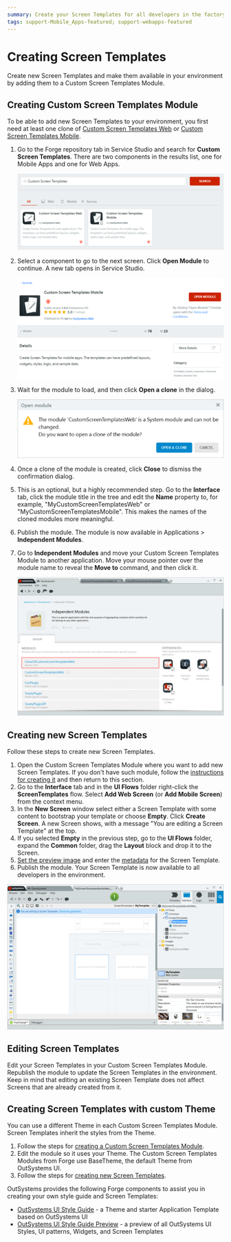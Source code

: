 ```yaml
---
summary: Create your Screen Templates for all developers in the factory.
tags: support-Mobile_Apps-featured; support-webapps-featured
---
```


# Creating Screen Templates

Create new Screen Templates and make them available in your environment by adding them to a Custom Screen Templates Module.

## Creating Custom Screen Templates Module

To be able to add new Screen Templates to your environment, you first need at least one clone of [Custom Screen Templates Web](<https://www.outsystems.com/forge/component-overview/5089/custom-screen-templates-web>) or [Custom Screen Templates Mobile](<https://www.outsystems.com/forge/component-overview/5060/custom-screen-templates-mobile>).

1. Go to the Forge repository tab in Service Studio and search for **Custom Screen Templates**. There are two components in the results list, one for Mobile Apps and one for Web Apps.

    ![Forge results for Custom Screen Templates](images/forge-search-results.png?width=500)
    
1. Select a component to go to the next screen. Click **Open Module** to continue. A new tab opens in Service Studio.
 
    ![Forge component details page](images/forge-inside-component.png?width=500)
     
1. Wait for the module to load, and then click **Open a clone** in the dialog. 
    
    ![Open clone confirmation dialog](images/clone-confirm.png?width=400)

1. Once a clone of the module is created, click **Close** to dismiss the confirmation dialog.

1. This is an optional, but a highly recommended step. Go to the **Interface** tab, click the module title in the tree and edit the **Name** property to, for example, "MyCustomScreenTemplatesWeb" or "MyCustomScreenTemplatesMobile". This makes the names of the cloned modules more meaningful.

1. Publish the module. The module is now available in Applications > **Independent Modules**.

1. Go to **Independent Modules** and move your Custom Screen Templates Module to another application. Move your mouse pointer over the module name to reveal the **Move to**
 command, and then click it.
    
    ![Independent modules](images/cloned-in-independent-modules.png?width=500)

## Creating new Screen Templates

Follow these steps to create new Screen Templates.

1. Open the Custom Screen Templates Module where you want to add new Screen Templates. If you don't have such module, follow the [instructions for creating it](<#creating-custom-screen-templates-module>) and then return to this section.
1. Go to the **Interface** tab and in the **UI Flows** folder right-click the **ScreenTemplates** flow. Select **Add Web Screen** (or **Add Mobile Screen**) from the context menu.
1. In the **New Screen** window select either a Screen Template with some content to bootstrap your template or choose **Empty**. Click **Create Screen**. A new Screen shows, with a message "You are editing a Screen Template" at the top.
1. If you selected **Empty** in the previous step, go to the **UI Flows** folder, expand the **Common** folder, drag the **Layout** block and drop it to the Screen.
1. [Set the preview image](<reference-metadata.md#preview-image>) and enter the [metadata](<reference-metadata.md>) for the Screen Template.
1. Publish the module. Your Screen Template is now available to all developers in the environment.

![Editing a Screen Template](images/creating-screen-template.png?width=500)

## Editing Screen Templates

Edit your Screen Templates in your Custom Screen Templates Module. Republish the module to update the Screen Templates in the environment. Keep in mind that editing an existing Screen Template does not affect Screens that are already created from it.

## Creating Screen Templates with custom Theme

You can use a different Theme in each Custom Screen Templates Module. Screen Templates inherit the styles from the Theme.

1. Follow the steps for [creating a Custom Screen Templates Module](<#creating-custom-screen-templates-module>).
1. Edit the module so it uses your Theme. The Custom Screen Templates Modules from Forge use BaseTheme, the default Theme from OutSystems UI.
1. Follow the steps for [creating new Screen Templates](<#creating-new-screen-templates>).

OutSystems provides the following Forge components to assist you in creating your own style guide and Screen Templates:

* [OutSystems UI Style Guide](<https://www.outsystems.com/forge/Component_Overview.aspx?ProjectId=5119>) - a Theme and starter Application Template based on OutSystems UI
* [OutSystems UI Style Guide Preview](<https://www.outsystems.com/forge/Component_Overview.aspx?ProjectId=5120>) - a preview of all OutSystems UI Styles, UI patterns, Widgets, and Screen Templates
